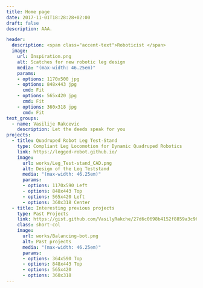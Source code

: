 ```yaml
---
title: Home page
date: 2017-11-01T18:28:28+02:00
draft: false
description: AAA.

header:
  description: <span class="accent-text">Roboticist </span> 
  image:
    url: Inspiration.png
    alt: Scatches for new robotic leg design
    media: "(max-width: 46.25em)"
    params:
    - options: 1170x500 jpg
    - options: 848x443 jpg
      cmd: Fit
    - options: 565x420 jpg
      cmd: Fit
    - options: 360x318 jpg
      cmd: Fit
text_groups:
  - name: Vasilije Rakcevic
    description: Let the deeds speak for you
projects:
  - title: Quadruped Robot Leg Test-Stand
    type: Compliant Leg Locomotion for Dynamic Quadruped Robotics 
    link: https://legged-robot.github.io/ 
    image:
      url: works/Leg_Test-stand_CAD.png
      alt: Design of the Leg Teststand
      media: "(max-width: 46.25em)"
      params:
      - options: 1170x590 Left
      - options: 848x443 Top
      - options: 565x420 Left
      - options: 360x318 Center
  - title: Interesting previous projects
    type: Past Projects
    link: https://gist.github.com/VasilyRakche/27d6c0698b4152f8859a3c963c6e02a1
    class: short-col
    image:
      url: works/Balancing-bot.png
      alt: Past projects
      media: "(max-width: 46.25em)"
      params:
      - options: 364x590 Top
      - options: 848x443 Top
      - options: 565x420
      - options: 360x318
---
```

